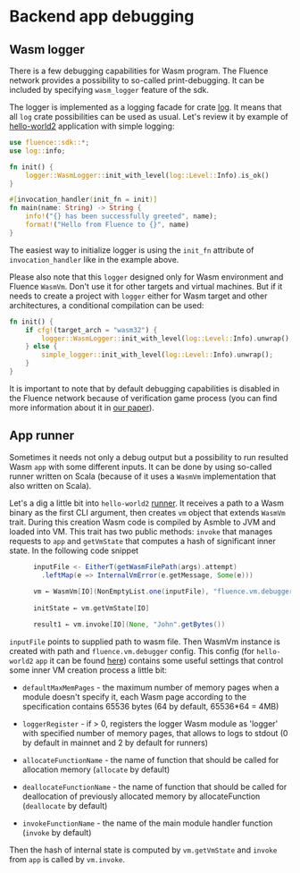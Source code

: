 # Backend app debugging

## Wasm logger

There is a few debugging capabilities for Wasm program. The Fluence network provides a possibility to so-called print-debugging. It can be included by specifying `wasm_logger` feature of the sdk. 

The logger is implemented as a logging facade for crate [log](https://github.com/rust-lang-nursery/log). It means that all `log` crate possibilities can be used as usual. Let's review it by example of [hello-world2](https://github.com/fluencelabs/fluence/tree/master/vm/examples/hello-world2/app-2018) application with simple logging:

```Rust
use fluence::sdk::*;
use log::info;

fn init() {
    logger::WasmLogger::init_with_level(log::Level::Info).is_ok()
}

#[invocation_handler(init_fn = init)]
fn main(name: String) -> String {
    info!("{} has been successfully greeted", name);
    format!("Hello from Fluence to {}", name)
}
```
 
The easiest way to initialize logger is using the `init_fn` attribute of `invocation_handler` like in the example above.

Please also note that this `logger` designed only for Wasm environment and Fluence `WasmVm`. Don't use it for other targets and virtual machines. But if it needs to create a project with `logger` either for Wasm target and other architectures, a conditional compilation can be used: 

```Rust
fn init() {
    if cfg!(target_arch = "wasm32") {
        logger::WasmLogger::init_with_level(log::Level::Info).unwrap();
    } else {
        simple_logger::init_with_level(log::Level::Info).unwrap();
    }
}
```

It is important to note that by default debugging capabilities is disabled in the Fluence network because of verification game process (you can find more information about it in [our paper](TODO)).

## App runner

Sometimes it needs not only a debug output but a possibility to run resulted Wasm `app` with some different inputs. It can be done by using so-called runner written on Scala (because of it uses a `WasmVm` implementation that also written on Scala).

Let's a dig a little bit into `hello-world2` [runner]((https://github.com/fluencelabs/fluence/tree/master/vm/examples/hello-world2/runner)). It receives a path to a Wasm binary as the first CLI argument, then creates `vm` object that extends `WasmVm` trait. During this creation Wasm code is compiled by Asmble to JVM and loaded into VM. This trait has two public methods: `invoke` that manages requests to `app` and `getVmState` that computes a hash of significant inner state. In the following code snippet

```Scala
      inputFile <- EitherT(getWasmFilePath(args).attempt)
        .leftMap(e => InternalVmError(e.getMessage, Some(e)))
        
      vm ← WasmVm[IO](NonEmptyList.one(inputFile), "fluence.vm.debugger")
      
      initState ← vm.getVmState[IO]

      result1 ← vm.invoke[IO](None, "John".getBytes())
```

`inputFile` points to supplied path to wasm file. Then WasmVm instance is created with path and `fluence.vm.debugger` config. This config (for `hello-world2` `app` it can be found [here](https://github.com/fluencelabs/fluence/blob/master/vm/examples/hello-world2/runner/src/main/resources/reference.conf)) contains some useful settings that control some inner VM creation process a little bit:

  - `defaultMaxMemPages` - the maximum number of memory pages when a module doesn't specify it, each Wasm page according to the specification contains 65536 bytes (64 by default, 65536*64 = 4MB)

  - `loggerRegister` - if > 0, registers the logger Wasm module as 'logger' with specified number of memory pages, that allows to logs to stdout (0  by default in mainnet and 2 by default for runners)

  - `allocateFunctionName` - the name of function that should be called for allocation memory (`allocate` by default)

  - `deallocateFunctionName` - the name of function that should be called for deallocation of previously allocated memory by allocateFunction (`deallocate` by default)

  - `invokeFunctionName` - the name of the main module handler function (`invoke` by default)

Then the hash of internal state is computed by `vm.getVmState` and `invoke` from `app` is called by `vm.invoke`.
